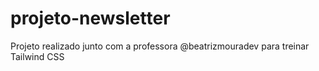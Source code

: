 # projeto-newsletter
Projeto realizado junto com a professora @beatrizmouradev para treinar Tailwind CSS
